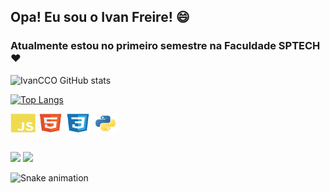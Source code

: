 ## Opa! Eu sou o Ivan Freire! 😄
### Atualmente estou no primeiro semestre na Faculdade SPTECH ❤

![IvanCCO GitHub stats](https://github-readme-stats.vercel.app/api?username=IvanCCO&show_icons=true&theme=midnight-purple)

[![Top Langs](https://github-readme-stats.vercel.app/api/top-langs/?username=IvanCCO&layout=compact)](https://github.com/IvanCCO)

<div style="display: inline_block">
<img align="center" alt="Ivan-Js" height="30" width="40" src="https://raw.githubusercontent.com/devicons/devicon/master/icons/javascript/javascript-plain.svg">
  <img align="center" alt="Ivan-HTML" height="30" width="40" src="https://raw.githubusercontent.com/devicons/devicon/master/icons/html5/html5-original.svg">
  <img align="center" alt="Ivan-CSS" height="30" width="40" src="https://raw.githubusercontent.com/devicons/devicon/master/icons/css3/css3-original.svg">
  <img align="center" alt="Ivan-Python" height="30" width="40" src="https://raw.githubusercontent.com/devicons/devicon/master/icons/python/python-original.svg">
  </div> <br>
  
  <a href="https://www.youtube.com/channel/UCGl5UhjdrFYYPryKV5OIsiQ" target="_blank"><img src="https://img.shields.io/badge/YouTube-FF0000?style=for-the-badge&logo=youtube&logoColor=white" target="_blank"></a>
  <a href="https://www.twitch.tv/lullyfito" target="_blank"><img src="https://img.shields.io/badge/Twitch-9146FF?style=for-the-badge&logo=twitch&logoColor=white" target="_blank"></a>
   

![Snake animation](https://github.com/IvanCCO/IvanCCO/blob/output/github-contribution-grid-snake.svg)
 
</div>
